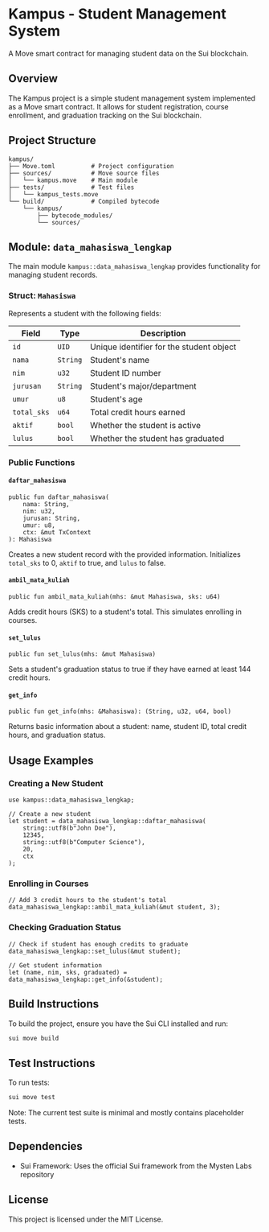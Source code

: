 # Kampus - Student Management System

A Move smart contract for managing student data on the Sui blockchain.

## Overview

The Kampus project is a simple student management system implemented as a Move smart contract. It allows for student registration, course enrollment, and graduation tracking on the Sui blockchain.

## Project Structure

```
kampus/
├── Move.toml          # Project configuration
├── sources/           # Move source files
│   └── kampus.move    # Main module
├── tests/             # Test files
│   └── kampus_tests.move
└── build/             # Compiled bytecode
    └── kampus/
        ├── bytecode_modules/
        └── sources/
```

## Module: `data_mahasiswa_lengkap`

The main module `kampus::data_mahasiswa_lengkap` provides functionality for managing student records.

### Struct: `Mahasiswa`

Represents a student with the following fields:

| Field | Type | Description |
|-------|------|-------------|
| `id` | `UID` | Unique identifier for the student object |
| `nama` | `String` | Student's name |
| `nim` | `u32` | Student ID number |
| `jurusan` | `String` | Student's major/department |
| `umur` | `u8` | Student's age |
| `total_sks` | `u64` | Total credit hours earned |
| `aktif` | `bool` | Whether the student is active |
| `lulus` | `bool` | Whether the student has graduated |

### Public Functions

#### `daftar_mahasiswa`
```move
public fun daftar_mahasiswa(
    nama: String,
    nim: u32,
    jurusan: String,
    umur: u8,
    ctx: &mut TxContext
): Mahasiswa
```

Creates a new student record with the provided information. Initializes `total_sks` to 0, `aktif` to true, and `lulus` to false.

#### `ambil_mata_kuliah`
```move
public fun ambil_mata_kuliah(mhs: &mut Mahasiswa, sks: u64)
```

Adds credit hours (SKS) to a student's total. This simulates enrolling in courses.

#### `set_lulus`
```move
public fun set_lulus(mhs: &mut Mahasiswa)
```

Sets a student's graduation status to true if they have earned at least 144 credit hours.

#### `get_info`
```move
public fun get_info(mhs: &Mahasiswa): (String, u32, u64, bool)
```

Returns basic information about a student: name, student ID, total credit hours, and graduation status.

## Usage Examples

### Creating a New Student
```move
use kampus::data_mahasiswa_lengkap;

// Create a new student
let student = data_mahasiswa_lengkap::daftar_mahasiswa(
    string::utf8(b"John Doe"),
    12345,
    string::utf8(b"Computer Science"),
    20,
    ctx
);
```

### Enrolling in Courses
```move
// Add 3 credit hours to the student's total
data_mahasiswa_lengkap::ambil_mata_kuliah(&mut student, 3);
```

### Checking Graduation Status
```move
// Check if student has enough credits to graduate
data_mahasiswa_lengkap::set_lulus(&mut student);

// Get student information
let (name, nim, sks, graduated) = data_mahasiswa_lengkap::get_info(&student);
```

## Build Instructions

To build the project, ensure you have the Sui CLI installed and run:

```bash
sui move build
```

## Test Instructions

To run tests:

```bash
sui move test
```

Note: The current test suite is minimal and mostly contains placeholder tests.

## Dependencies

- Sui Framework: Uses the official Sui framework from the Mysten Labs repository

## License

This project is licensed under the MIT License.